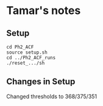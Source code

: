 # Tamar's notes

## Setup

```shell
cd Ph2_ACF
source setup.sh
cd ../Ph2_ACF_runs
./reset_.../sh
```
## Changes in Setup
Changed thresholds to 368/375/351